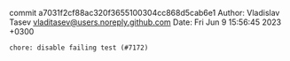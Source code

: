 commit a7031f2cf88ac320f3655100304cc868d5cab6e1
Author: Vladislav Tasev <vladitasev@users.noreply.github.com>
Date:   Fri Jun 9 15:56:45 2023 +0300

    chore: disable failing test (#7172)
